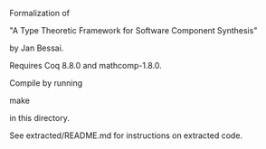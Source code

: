 Formalization of

"A Type Theoretic Framework for Software Component Synthesis"

by Jan Bessai.

Requires Coq 8.8.0 and mathcomp-1.8.0.

Compile by running

make

in this directory.

See extracted/README.md for instructions on extracted code.

